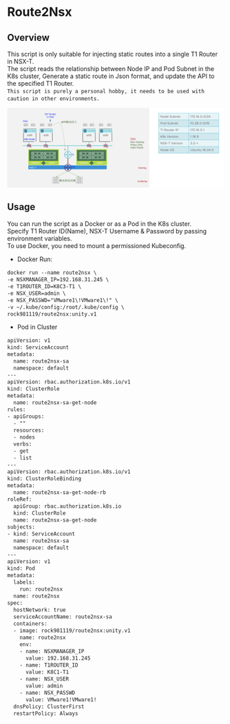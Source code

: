 # Route2Nsx

## Overview
This script is only suitable for injecting static routes into a single T1 Router in NSX-T.<br>
The script reads the relationship between Node IP and Pod Subnet in the K8s cluster, Generate a static route in Json format, and update the API to the specified T1 Router.<br>
`This script is purely a personal hobby, it needs to be used with caution in other environments.`

<img src="img/index.png"> 

## Usage
You can run the script as a Docker or as a Pod in the K8s cluster.<br>
Specify T1 Router ID(Name), NSX-T Username & Password by passing environment variables.<br>
To use Docker, you need to mount a permissioned Kubeconfig.<br>

* Docker Run:
```
docker run --name route2nsx \
-e NSXMANAGER_IP=192.168.31.245 \
-e T1ROUTER_ID=K8C3-T1 \
-e NSX_USER=admin \
-e NSX_PASSWD="VMware1\!VMware1\!" \
-v ~/.kube/config:/root/.kube/config \
rock981119/route2nsx:unity.v1
```

* Pod in Cluster
```
apiVersion: v1
kind: ServiceAccount
metadata:
  name: route2nsx-sa
  namespace: default
---
apiVersion: rbac.authorization.k8s.io/v1
kind: ClusterRole
metadata:
  name: route2nsx-sa-get-node
rules:
- apiGroups:
  - ""
  resources:
  - nodes
  verbs:
  - get
  - list
---
apiVersion: rbac.authorization.k8s.io/v1
kind: ClusterRoleBinding
metadata:
  name: route2nsx-sa-get-node-rb
roleRef:
  apiGroup: rbac.authorization.k8s.io
  kind: ClusterRole
  name: route2nsx-sa-get-node
subjects:
- kind: ServiceAccount
  name: route2nsx-sa
  namespace: default
---
apiVersion: v1
kind: Pod
metadata:
  labels:
    run: route2nsx
  name: route2nsx
spec:
  hostNetwork: true
  serviceAccountName: route2nsx-sa
  containers:
  - image: rock981119/route2nsx:unity.v1
    name: route2nsx
    env:
    - name: NSXMANAGER_IP
      value: 192.168.31.245
    - name: T1ROUTER_ID
      value: K8C1-T1
    - name: NSX_USER
      value: admin
    - name: NSX_PASSWD
      value: VMware1!VMware1!
  dnsPolicy: ClusterFirst
  restartPolicy: Always
```
